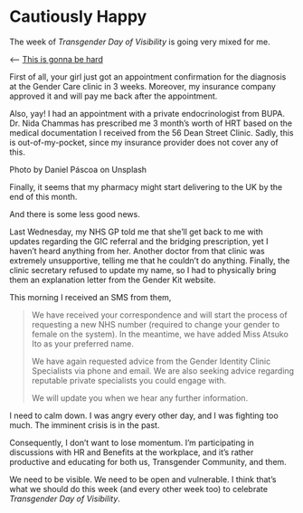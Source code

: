 # Cautiously Happy
<time datetime="2020-04-02"/>

The week of *Transgender Day of Visibility* is going very mixed for me.

⟵  [This is gonna be hard][]

First of all, your girl just got an appointment confirmation for the diagnosis
at the Gender Care clinic in 3 weeks. Moreover, my insurance company approved
it and will pay me back after the appointment.

Also, yay! I had an appointment with a private endocrinologist from BUPA. Dr.
Nida Chammas has prescribed me 3 month’s worth of HRT based on the medical
documentation I received from the 56 Dean Street Clinic. Sadly, this is
out-of-my-pocket, since my insurance provider does not cover any of this.

Photo by Daniel Páscoa on Unsplash

Finally, it seems that my pharmacy might start delivering to the UK by the end
of this month.

And there is some less good news.

Last Wednesday, my NHS GP told me that she’ll get back to me with updates
regarding the GIC referral and the bridging prescription, yet I haven’t heard
anything from her. Another doctor from that clinic was extremely unsupportive,
telling me that he couldn’t do anything. Finally, the clinic secretary refused
to update my name, so I had to physically bring them an explanation letter from
the Gender Kit website.

This morning I received an SMS from them,

> We have received your correspondence and will start the process of requesting a
> new NHS number (required to change your gender to female on the system). In the
> meantime, we have added Miss Atsuko Ito as your preferred name.
>
> We have again requested advice from the Gender Identity Clinic Specialists via
> phone and email. We are also seeking advice regarding reputable private
> specialists you could engage with.
>
> We will update you when we hear any further information.

I need to calm down. I was angry every other day, and I was fighting too much.
The imminent crisis is in the past.

Consequently, I don’t want to lose momentum. I’m participating in discussions
with HR and Benefits at the workplace, and it’s rather productive and educating
for both us, Transgender Community, and them.

We need to be visible. We need to be open and vulnerable. I think that’s what
we should do this week (and every other week too) to celebrate *Transgender Day
of Visibility*.

[This is gonna be hard]: <https://yottatsa.name/Papers/this-is-gonna-be-hard.html>
